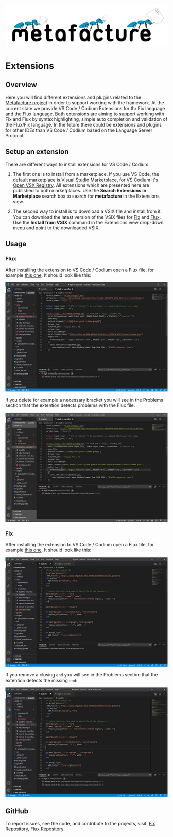 <img src="img/metafacture.png" alt="Metafacture" style="max-width:100%"/>

# Extensions

## Overview
Here you will find different extensions and plugins related to the [Metafacture project](https://metafacture.org) in order to support working with the framework. At the current state we provide VS Code / Codium Extensions for thr Fix language and the Flux language. Both extensions are aiming to support working with Fix and Flux by syntax highlighting, simple auto completion and validation of the Flux/Fix language.
In the future there could be extensions and plugins for other IDEs than VS Code / Codium based on the Language Server Protocol.

## Setup an extension
There are different ways to install extensions for VS Code / Codium.

1. The first one is to install from a marketplace. If you use VS Code, the default marketplace is [Visual Studio Marketplace](https://marketplace.visualstudio.com/vscode), for VS Codium it's [Open VSX Registry](https://open-vsx.org/). All extensions which are presented here are published to both marketplaces. Use the **Search Extensions in Marketplace** search box to search for **metafacture** in the Extensions view.

2. The second way to install is to download a VSIX file and install from it. You can download the latest version of the VSIX files for [Fix](https://wwww.metafacture.org/extensions/fix-0.0.1.vsix) and [Flux](https://wwww.metafacture.org/extensions/flux-0.0.1.vsix). Use the **Install from VSIX** command in the Extensions view drop-down menu and point to the downloaded VSIX.

## Usage

### Flux

After installing the extension to VS Code / Codium open a Flux file, for example [this one](https://gitlab.com/oersi/oersi-etl/-/raw/develop/data/production/digill-to-oersi.flux). It should look like this:

<img src="img/digill-to-oersi_flux.JPG" alt="Flux editor" style="max-width:100%"/>

If you delete for example a necessary bracket you will see in the Problems section that the extention detects problems with the Flux file:

<img src="img/digill-to-oersi_flux_problem.JPG" alt="Flux editor with problems" style="max-width:100%"/>

### Fix

After installing the extension to VS Code / Codium open a Flux file, for example [this one](https://gitlab.com/oersi/oersi-etl/-/raw/develop/data/production/digill.fix). It should look like this:

<img src="img/digill_fix.JPG" alt="Fix editor" style="max-width:100%"/>

If you remove a closing `end` you will see in the Problems section that the extention detects the missing `end`:

<img src="img/digill_fix_problem.JPG" alt="Fix editor with problems" style="max-width:100%"/>

## GitHub

To report issues, see the code, and contribute to the projects, visit: [Fix Repository](https://github.com/metafacture/metafacture-fix), [Flux Repository](https://github.com/metafacture/metafacture-flux).
